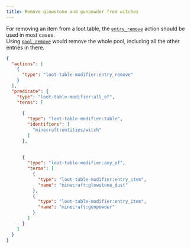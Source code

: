 ```yaml
---
title: Remove glowstone and gunpowder from witches
---
```


For removing an item from a loot table, the [`entry_remove`](todo) action should be used in most cases.  
Using [`pool_remove`](todo) would remove the whole pool, including all the other entries in there.

```json {"First part matches the witch table":10-16} {"Second part matches either glowstone dust or gunpowder":18-31}
{
  "actions": [
    {
      "type": "loot-table-modifier:entry_remove"
    }
  ],
  "predicate": {
    "type": "loot-table-modifier:all_of",
    "terms": [
      
      {
        "type": "loot-table-modifier:table",
        "identifiers": [
          "minecraft:entities/witch"
        ]
      },
      
      
      {
        "type": "loot-table-modifier:any_of",
        "terms": [
          {
            "type": "loot-table-modifier:entry_item",
            "name": "minecraft:glowstone_dust"
          },
          {
            "type": "loot-table-modifier:entry_item",
            "name": "minecraft:gunpowder"
          }
        ]
      }
    ]
  }
}
```
